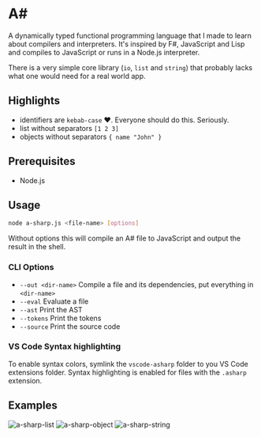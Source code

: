 <h1>A#</h1>

A dynamically typed functional programming language that I made to learn about compilers and interpreters. It's inspired by F#, JavaScript and Lisp and compiles to JavaScript or runs in a Node.js interpreter.

There is a very simple core library (`io`, `list` and `string`) that probably lacks what one would need for a real world app.

## Highlights

- identifiers are `kebab-case` ❤️. Everyone should do this. Seriously.
- list without separators `[1 2 3]`
- objects without separators `{ name "John" }`

## Prerequisites

- Node.js

## Usage

```bash
node a-sharp.js <file-name> [options]
```

Without options this will compile an A# file to JavaScript and output the result in the shell.

### CLI Options

- `--out <dir-name>` Compile a file and its dependencies, put everything in `<dir-name>`
- `--eval` Evaluate a file
- `--ast` Print the AST
- `--tokens` Print the tokens
- `--source` Print the source code

### VS Code Syntax highlighting

To enable syntax colors, symlink the `vscode-asharp` folder to you VS Code extensions folder. Syntax highlighting is enabled for files with the `.asharp` extension.

## Examples

![a-sharp-list](https://user-images.githubusercontent.com/13281350/76029538-f4e7ee00-5f34-11ea-86b2-361ee822857b.png)
![a-sharp-object](https://user-images.githubusercontent.com/13281350/76029542-f6b1b180-5f34-11ea-95a3-84f220ba2e89.png)
![a-sharp-string](https://user-images.githubusercontent.com/13281350/76029545-f74a4800-5f34-11ea-9973-8c4ebf8a9e8d.png)
